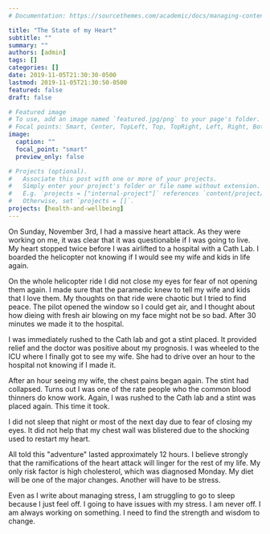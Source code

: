 ```yaml
---
# Documentation: https://sourcethemes.com/academic/docs/managing-content/

title: "The State of my Heart"
subtitle: ""
summary: ""
authors: [admin]
tags: []
categories: []
date: 2019-11-05T21:30:30-0500
lastmod: 2019-11-05T21:30:50-0500
featured: false
draft: false

# Featured image
# To use, add an image named `featured.jpg/png` to your page's folder.
# Focal points: Smart, Center, TopLeft, Top, TopRight, Left, Right, BottomLeft, Bottom, BottomRight.
image:
  caption: ""
  focal_point: "smart"
  preview_only: false

# Projects (optional).
#   Associate this post with one or more of your projects.
#   Simply enter your project's folder or file name without extension.
#   E.g. `projects = ["internal-project"]` references `content/project/deep-learning/index.md`.
#   Otherwise, set `projects = []`.
projects: [health-and-wellbeing]
---
```


On Sunday, November 3rd, I had a massive heart attack. As they were working on me, it was clear that it was questionable if I was going to live. My heart stopped twice before I was airlifted to a hospital with a Cath Lab. I boarded the helicopter not knowing if I would see my wife and kids in life again. 

On the whole helicopter ride I did not close my eyes for fear of not opening them again. I made sure that the paramedic knew to tell my wife and kids that I love them. My thoughts on that ride were chaotic but I tried to find peace. The pilot opened the window so I could get air, and I thought about how dieing with fresh air blowing on my face might not be so bad. After 30 minutes we made it to the hospital. 

I was immediately rushed to the Cath lab and got a stint placed. It provided relief and the doctor was positive about my prognosis. I was wheeled to the ICU where I finally got to see my wife. She had to drive over an hour to the hospital not knowing if I made it. 

After an hour seeing my wife, the chest pains began again. The stint had collapsed. Turns out I was one of the rate people who the common blood thinners do know work. Again, I was rushed to the Cath lab and a stint was placed again. This time it took. 

I did not sleep that night or most of the next day due to fear of closing my eyes. It did not help that my chest wall was blistered due to the shocking used to restart my heart. 


All told this "adventure" lasted approximately 12 hours. I believe strongly that the ramifications of the heart attack will linger for the rest of my life. My only risk factor is high cholesterol, which was diagnosed Monday. My diet will be one of the major changes. Another will have to be stress. 

Even as I write about managing stress, I am struggling to go to sleep because I just feel off. I  going to have issues with my stress. I am never off. I am always working on something. I need to find the strength and wisdom to change. 

 


